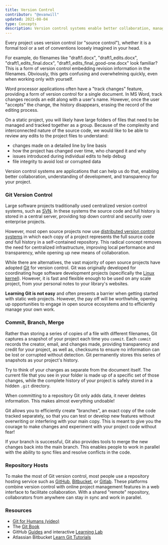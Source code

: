 ```yaml
---
title: Version Control
contributor: "@evanwill"
updated: 2021-08-04
type: Concepts
description: Version control systems enable better collaboration, management, exploration, and understanding of static projects (and almost everyone uses Git). 
---
```


Every project uses version control (or "source control"), whether it is a formal tool or a set of conventions loosely imagined in your head. 

For example, do filenames like "draft1.docx", "draft1_edits.docx", "draft1_edits_final.docx", "draft1_edits_final_good-one.docx" look familiar?  This is a form of version control embedding revision information in the filenames. Obviously, this gets confusing and overwhelming quickly, even when working only with yourself.

Word processor applications often have a "track changes" feature, providing a form of version control for a single document. In MS Word, track changes records an edit along with a user's name. However, once the user "accepts" the change, the history disappears, erasing the record of the editing process. 

On a static project, you will likely have large folders of files that need to be managed and tracked together as a group. Because of the complexity and interconnected nature of the source code, we would like to be able to review any edits to the project files to understand:

- changes made on a detailed line by line basis
- how the project has changed over time, who changed it and why
- issues introduced during individual edits to help debug
- file integrity to avoid lost or corrupted data

Version control systems are applications that can help us do that, enabling better collaboration, understanding of development, and transparency for your project.

### Git Version Control

Large software projects traditionally used centralized version control systems, such as [SVN](https://subversion.apache.org/). In these systems the source code and full history is stored in a central server, providing top down control and security over enterprise projects.

However, most open source projects now use [distributed version control systems](https://en.wikipedia.org/wiki/Distributed_version_control) in which each copy of a project represents the full source code *and* full history in a self-contained repository. This radical concept removes the need for centralized infrastructure, improving local performance and transparency, while opening up new means of collaboration.

While there are alternatives, the vast majority of open source projects have adopted [Git](https://git-scm.com/) for version control. Git was originally developed for coordinating huge software development projects (specifically the [Linux kernel](https://www.kernel.org/)). However, it is fast and flexible enough to be used on any scale project, from your personal notes to your library's websites.

**Learning Git is not easy** and often presents a barrier when getting started with static web projects. However, the pay off will be worthwhile, opening up opportunities to engage in open source ecosystems and to efficiently manage your own work.

### Commit, Branch, Merge

Rather than storing a series of copies of a file with different filenames, Git captures a snapshot of your project each time you `commit`. Each `commit` records the creator, email, and changes made, providing transparency and credit for your project, as well as, checksums to ensure no information can be lost or corrupted without detection. Git permanently stores this series of snapshots as your project's history.

Try to think of your changes as separate from the document itself. The current file that you see in your folder is made up of a specific set of those changes, while the complete history of your project is safely stored in a hidden `.git` directory.

When committing to a repository Git only adds data, it never deletes information. This makes almost everything undoable!

Git allows you to efficiently create "branches", an exact copy of the code tracked separately, so that you can test or develop new features without overwriting or interfering with your main copy. This is meant to give you the courage to make changes and experiment with your project code without fear!

If your branch is successful, Git also provides tools to merge the new changes back into the main branch. This enables people to work in parallel with the ability to sync files and resolve conflicts in the code.

### Repository Hosts

To make the most of Git version control, most people use a repository hosting service such as [GitHub](https://github.com/), [Bitbucket](https://bitbucket.org/), or [Gitlab](https://about.gitlab.com/gitlab-com/). These platforms combine version control with online project management features in a web interface to facilitate collaboration. With a shared "remote" repository, collaborators from anywhere can stay in sync and work in parallel. 

### Resources

- [Git for Humans (video)](https://youtu.be/eWxxfttcMts)
- The [Git Book](https://git-scm.com/book/en/v2)
- GitHub [Guides](https://guides.github.com/) and interactive [Learning Lab](https://lab.github.com/)
- Atlassian Bitbucket [Learn Git Tutorials](https://www.atlassian.com/git/tutorials)
